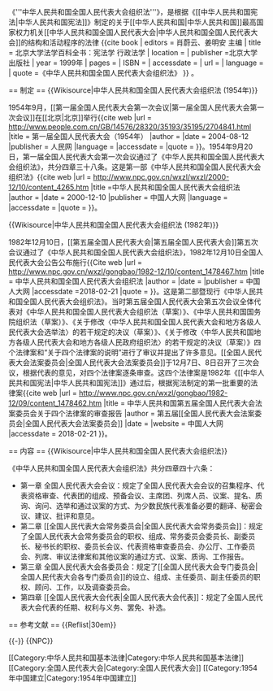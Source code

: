 《'''中华人民共和国全国人民代表大会组织法'''》，是根据《[[中华人民共和国宪法|中华人民共和国宪法]]》制定的关于[[中华人民共和国|中华人民共和国]]最高国家权力机关[[中华人民共和国全国人民代表大会|中华人民共和国全国人民代表大会]]的结构和活动程序的法律<ref name=xiaoj> {{cite book | editors = 肖蔚云、姜明安 主编  | title = 北京大学法学百科全书：宪法学 行政法学  | location =  | publisher =北京大学出版社  | year = 1999年  | pages =  | ISBN =  | accessdate =  | url =  | language =  | quote =《中华人民共和国全国人民代表大会组织法》  }} </ref>。

== 制定 ==
{{Wikisource|中华人民共和国全国人民代表大会组织法 (1954年)}}

1954年9月，[[第一届全国人民代表大会第一次会议|第一届全国人民代表大会第一次会议]]在[[北京|北京]]举行<ref>{{cite web |url = http://www.people.com.cn/GB/14576/28320/35193/35195/2704841.html |title = 第一届全国人民代表大会（1954年） |author =  |date = 2004-08-12 |publisher = 人民网 |language =  |accessdate =  |quote =  }}</ref>。1954年9月20日，第一届全国人民代表大会第一次会议通过了《中华人民共和国全国人民代表大会组织法》，共分四章三十八条。这是第一部《中华人民共和国全国人民代表大会组织法》<ref>{{cite web |url = http://www.npc.gov.cn/wxzl/wxzl/2000-12/10/content_4265.htm  |title =中华人民共和国全国人民代表大会组织法  |author =  |date = 2000-12-10 |publisher = 中国人大网 |language =  |accessdate =  |quote =  }}</ref>。

{{Wikisource|中华人民共和国全国人民代表大会组织法 (1982年)}}

1982年12月10日，[[第五届全国人民代表大会|第五届全国人民代表大会]]第五次会议通过了《中华人民共和国全国人民代表大会组织法》，1982年12月10日全国人民代表大会公告公布施行<ref name=fa>{{Cite web |url = http://www.npc.gov.cn/wxzl/gongbao/1982-12/10/content_1478467.htm  |title = 中华人民共和国全国人民代表大会组织法 |author =  |date =  |publisher =  中国人大网  |accessdate =2018-02-21  |quote =  }}</ref>。这是第二部暨现行《中华人民共和国全国人民代表大会组织法》。当时第五届全国人民代表大会第五次会议全体代表对《中华人民共和国全国人民代表大会组织法（草案）》、《中华人民共和国国务院组织法（草案）》、《关于修改〈中华人民共和国全国人民代表大会和地方各级人民代表大会选举法〉的若干规定的决议（草案）》、《关于修改〈中华人民共和国地方各级人民代表大会和地方各级人民政府组织法〉的若干规定的决议（草案）》四个法律案和“关于四个法律案的说明”进行了审议并提出了许多意见。[[全国人民代表大会法案委员会|全国人民代表大会法案委员会]]于12月7日、8日召开了三次会议，根据代表的意见，对四个法律案逐条审查。这四个法律案是1982年《[[中华人民共和国宪法|中华人民共和国宪法]]》通过后，根据宪法制定的第一批重要的法律案<ref>{{cite web |url = http://www.npc.gov.cn/wxzl/gongbao/1982-12/09/content_1478462.htm |title = 中华人民共和国第五届全国人民代表大会法案委员会关于四个法律案的审查报告 |author = 第五届[[全国人民代表大会法案委员会|全国人民代表大会法案委员会]] |date =  |website = 中国人大网  |accessdate =  2018-02-21 }}</ref>。

== 内容 ==
{{Wikisource|中华人民共和国全国人民代表大会组织法}}

《中华人民共和国全国人民代表大会组织法》共分四章四十六条：
* 第一章 全国人民代表大会会议：规定了全国人民代表大会会议的召集程序、代表资格审查、代表团的组成、预备会议、主席团、列席人员、议案、提名、质询、询问、选举和通过议案的方式、为少数民族代表准备必要的翻译、秘密会议、建议、批评和意见。
* 第二章 [[全国人民代表大会常务委员会|全国人民代表大会常务委员会]]：规定了全国人民代表大会常务委员会的职权、组成、常务委员会委员长、副委员长、秘书长的职权、委员长会议、代表资格审查委员会、办公厅、工作委员会、列席、审议法律案和其他议案的通过方式、议案、质询、工作报告。
* 第三章 全国人民代表大会各委员会：规定了[[全国人民代表大会专门委员会|全国人民代表大会各专门委员会]]的设立、组成、主任委员、副主任委员的职权、顾问、工作，以及调查委员会。
* 第四章 [[全国人民代表大会代表|全国人民代表大会代表]]：规定了全国人民代表大会代表的任期、权利与义务、罢免、补选<ref name=fa/><ref name=xiaoj/>。

== 参考文献 ==
{{Reflist|30em}}

{{-}}
{{NPC}}

[[Category:中华人民共和国基本法律|Category:中华人民共和国基本法律]]
[[Category:全国人民代表大会|Category:全国人民代表大会]]
[[Category:1954年中国建立|Category:1954年中国建立]]